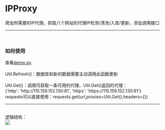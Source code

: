 # IPProxy
爬虫所需要的IP代理，抓取八个网站的代理IP检测/清洗/入库/更新，添加调用接口<br>
<hr /><br>
<h3>如何使用</h3>
查看<a href="https://github.com/ZKeeer/IPProxy/blob/master/demo.py">demo.py</a><br><br>
Util.Refresh()：数据库和新的数据需要主动调用此函数更新<br><br>
Util.Get()：调用可获取一条可用的代理，Util.Get()返回的代理：<br>
{'http': 'http://115.159.152.130:81', 'https': 'https://115.159.152.130:81'}<br>
requests可以直接使用：requests.get(url,proxies=Util.Get(),headers={})
<hr /><br>
逻辑结构：<br>
<img src="https://github.com/ZKeeer/IPProxy/blob/master/%E9%80%BB%E8%BE%91%E5%9B%BE.png">
